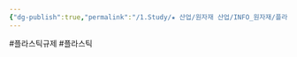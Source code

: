 ```yaml
---
{"dg-publish":true,"permalink":"/1.Study/★ 산업/원자재 산업/INFO_원자재/플라스틱 규제/","created":"2024-11-20T21:02:28.981+09:00","updated":"2025-06-26T15:43:18.314+09:00"}
---
```


#플라스틱규제 #플라스틱
